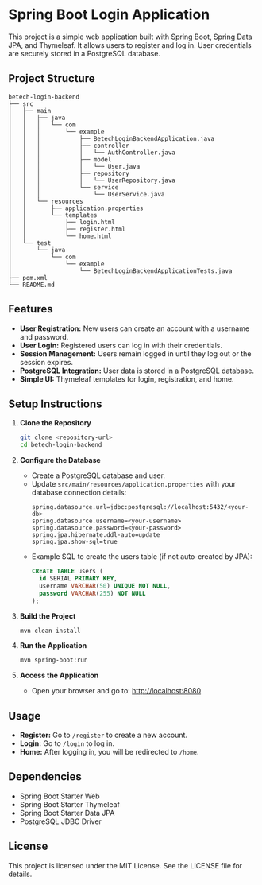 # Spring Boot Login Application

This project is a simple web application built with Spring Boot, Spring Data JPA, and Thymeleaf. It allows users to register and log in. User credentials are securely stored in a PostgreSQL database.

## Project Structure

```
betech-login-backend
├── src
│   ├── main
│   │   ├── java
│   │   │   └── com
│   │   │       └── example
│   │   │           ├── BetechLoginBackendApplication.java
│   │   │           ├── controller
│   │   │           │   └── AuthController.java
│   │   │           ├── model
│   │   │           │   └── User.java
│   │   │           ├── repository
│   │   │           │   └── UserRepository.java
│   │   │           └── service
│   │   │               └── UserService.java
│   │   └── resources
│   │       ├── application.properties
│   │       └── templates
│   │           ├── login.html
│   │           ├── register.html
│   │           └── home.html
│   └── test
│       └── java
│           └── com
│               └── example
│                   └── BetechLoginBackendApplicationTests.java
├── pom.xml
└── README.md
```

## Features

- **User Registration:** New users can create an account with a username and password.
- **User Login:** Registered users can log in with their credentials.
- **Session Management:** Users remain logged in until they log out or the session expires.
- **PostgreSQL Integration:** User data is stored in a PostgreSQL database.
- **Simple UI:** Thymeleaf templates for login, registration, and home.

## Setup Instructions

1. **Clone the Repository**
   ```sh
   git clone <repository-url>
   cd betech-login-backend
   ```

2. **Configure the Database**
   - Create a PostgreSQL database and user.
   - Update `src/main/resources/application.properties` with your database connection details:
     ```
     spring.datasource.url=jdbc:postgresql://localhost:5432/<your-db>
     spring.datasource.username=<your-username>
     spring.datasource.password=<your-password>
     spring.jpa.hibernate.ddl-auto=update
     spring.jpa.show-sql=true
     ```
   - Example SQL to create the users table (if not auto-created by JPA):
     ```sql
     CREATE TABLE users (
       id SERIAL PRIMARY KEY,
       username VARCHAR(50) UNIQUE NOT NULL,
       password VARCHAR(255) NOT NULL
     );
     ```

3. **Build the Project**
   ```sh
   mvn clean install
   ```

4. **Run the Application**
   ```sh
   mvn spring-boot:run
   ```

5. **Access the Application**
   - Open your browser and go to: [http://localhost:8080](http://localhost:8080)

## Usage

- **Register:** Go to `/register` to create a new account.
- **Login:** Go to `/login` to log in.
- **Home:** After logging in, you will be redirected to `/home`.

## Dependencies

- Spring Boot Starter Web
- Spring Boot Starter Thymeleaf
- Spring Boot Starter Data JPA
- PostgreSQL JDBC Driver

## License

This project is licensed under the MIT License. See the LICENSE file for details.